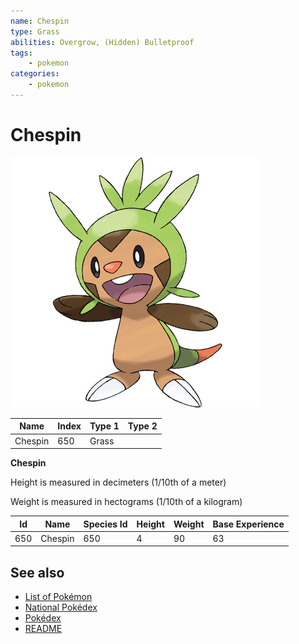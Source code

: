 ```yaml
---
name: Chespin
type: Grass
abilities: Overgrow, (Hidden) Bulletproof
tags:
    - pokemon
categories:
    - pokemon
---
```


# Chespin


![Chespin](images/650.png)

| **Name** | **Index** | **Type 1** | **Type 2** |
|----|----|----|----|
| Chespin | 650 | Grass  |  |

**Chespin** 


Height is measured in decimeters (1/10th of a meter)

Weight is measured in hectograms (1/10th of a kilogram)

| **Id** | **Name** | **Species Id** | **Height** | **Weight** | **Base Experience** |
|--------|----------|----------------|------------|------------|---------------------|
| 650 | Chespin | 650 | 4 | 90 | 63 |


## See also

- [List of Pokémon](../pokemon.md)
- [National Pokédex](../national_pokedex.md)
- [Pokédex](../pokedex.md)
- [README](../README.md)
